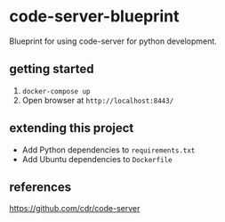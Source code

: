 # code-server-blueprint
Blueprint for using code-server for python development.

## getting started

1. ```docker-compose up```
2. Open browser at ```http://localhost:8443/```

## extending this project

* Add Python dependencies to ```requirements.txt```
* Add Ubuntu dependencies to ```Dockerfile```

## references
https://github.com/cdr/code-server
